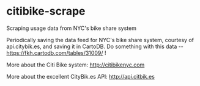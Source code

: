 citibike-scrape
===============

Scraping usage data from NYC's bike share system

Periodically saving the data feed for NYC's bike share system, courtesy of api.citybik.es, and saving it in CartoDB. Do something with this data -- https://fkh.cartodb.com/tables/31009/ !

More about the Citi Bike system: http://citibikenyc.com 

More about the excellent CityBik.es API: http://api.citbik.es
